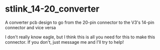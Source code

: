 # stlink_14-20_converter
A converter pcb design to go from the 20-pin connector to the V3's 14-pin connector and vice versa

I don't really know eagle, but I think this is all you need for this to make this connector.
If you don't, just message me and I'll try to help!
